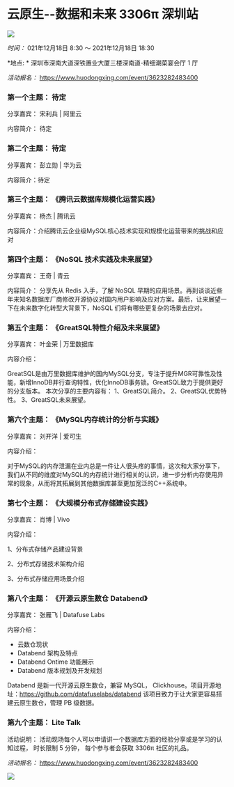 # 云原生--数据和未来 3306π 深圳站

![](https://3306pai-1255499614.cos.ap-guangzhou.myqcloud.com/sz2021/%E5%B9%BB%E7%81%AF%E7%89%871.png)

*时间：* 021年12月18日 8:30 ～ 2021年12月18日 18:30

*地点: * 深圳市深南大道深铁置业大厦三楼深南道-精细潮菜宴会厅 1 厅

*活动报名：*  https://www.huodongxing.com/event/3623282483400

### 第一个主题： 待定

分享嘉宾： 宋利兵  | 阿里云

内容简介： 待定



###  第二个主题： 待定

分享嘉宾： 彭立勋 | 华为云

内容简介：待定



###  第三个主题： 《腾讯云数据库规模化运营实践》


分享嘉宾： 杨杰 | 腾讯云

内容简介：介绍腾讯云企业级MySQL核心技术实现和规模化运营带来的挑战和应对



### 第四个主题： 《NoSQL 技术实践及未来展望》

分享嘉宾： 王奇 |  青云

内容简介： 分享先从 Redis 入手，了解 NoSQL 早期的应用场景。再到谈谈近些年来知名数据库厂商修改开源协议对国内用户影响及应对方案。最后，让来展望一下在未来数字化转型大背景下，NoSQL 们将有哪些更复杂的场景去应对。


###  第五个主题： 《GreatSQL特性介绍及未来展望》

分享嘉宾： 叶金荣 | 万里数据库

内容介绍： 


GreatSQL是由万里数据库维护的国内MySQL分支，专注于提升MGR可靠性及性能，新增InnoDB并行查询特性，优化InnoDB事务锁。GreatSQL致力于提供更好的分支版本。
本次分享的主要内容有：
1、GreatSQL简介。
2、GreatSQL优势特性。
3、GreatSQL未来展望。



###  第六个主题： 《MySQL内存统计的分析与实践》

分享嘉宾： 刘开洋 | 爱可生

内容介绍：

对于MySQL的内存泄漏在业内总是一件让人很头疼的事情，这次和大家分享下，我们从不同的维度对MySQL的内存统计进行相关的认识，进一步分析内存使用异常的现象，从而将其拓展到其他数据库甚至更加宽泛的C++系统中。



### 第七个主题： 《大规模分布式存储建设实践》

分享嘉宾：  肖博 | Vivo

内容介绍： 

1、分布式存储产品建设背景

2、分布式存储技术架构介绍

3、分布式存储应用场景介绍



###  第八个主题： 《开源云原生数仓 Databend》

分享嘉宾： 张雁飞 | Datafuse Labs 

内容介绍： 

* 云数仓现状
* Databend 架构及特点
* Databend  Ontime 功能展示
* Databend 版本规划及开发规划



Databend 是新一代开源云原生数仓，兼容 MySQL， Clickhouse。项目开源地址：https://github.com/datafuselabs/databend 该项目致力于让大家更容易搭建云原生数仓，管理 PB 级数据。



### 第九个主题：  Lite Talk

活动说明： 活动现场每个人可以申请讲一个数据库方面的经验分享或是学习的认知过程， 时长限制 5 分钟， 每个参与者会获取 3306π 社区的礼品。

*活动报名：*  https://www.huodongxing.com/event/3623282483400

![](https://3306pai-1255499614.cos.ap-guangzhou.myqcloud.com/sz2021/%E5%B9%BB%E7%81%AF%E7%89%876.png)